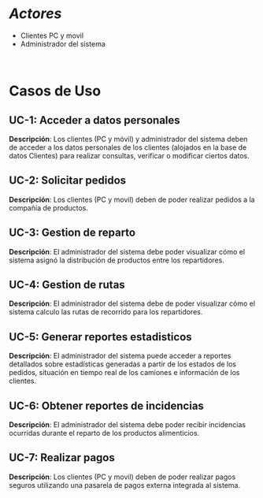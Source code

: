 
# ***Actores***

- Clientes PC y movil
- Administrador del sistema

<br>

# Casos de Uso

## UC-1: Acceder a datos personales
**Descripción**: Los clientes (PC y móvil) y administrador del sistema deben de acceder a los datos personales de los clientes (alojados en la base de datos Clientes) para realizar consultas, verificar o modificar ciertos datos.

## UC-2: Solicitar pedidos
**Descripción**: Los clientes (PC y movil) deben de poder realizar pedidos a la compañía de productos.

## UC-3: Gestion de reparto
**Descripción**: El administrador del sistema debe poder visualizar cómo el sistema asignó la distribución de productos entre los repartidores.

## UC-4: Gestion de rutas
**Descripción**: El administrador del sistema debe de poder visualizar cómo el sistema calculo las rutas de recorrido para los repartidores.

## UC-5: Generar reportes estadisticos
**Descripción**: El administrador del sistema puede acceder a reportes detallados sobre estadísticas generadas a partir de los estados de los pedidos, situación en tiempo real de los camiones e información de los clientes.

## UC-6: Obtener reportes de incidencias
**Descripción**: El administrador del sistema debe poder recibir incidencias ocurridas durante el reparto de los productos alimenticios.

## UC-7: Realizar pagos
**Descripción**: Los clientes (PC y movil) deben de poder realizar pagos seguros utilizando una pasarela de pagos externa integrada al sistema.